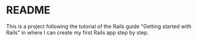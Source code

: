 # README

This is a project following the tutorial of the Rails guide "Getting started with Rails" in where
I can create my first Rails app step by step.

